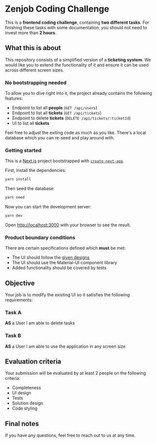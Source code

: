 # Zenjob Coding Challenge

This is a **frontend coding challenge**, containing **two different tasks**. For finishing these tasks with some documentation, you should not need to invest more than **2 hours**.

## What this is about

This repository consists of a simplified version of a **ticketing system**. We would like you to extend the functionality of it and ensure it can be used across different screen sizes.

### No bootstrapping needed

To allow you to dive right into it, the project already contains the following features:

- Endpoint to list all **people** (`GET /api/users`)
- Endpoint to list all **tickets** (`GET /api/tickets`)
- Endpoint to delete **tickets** (`DELETE /api/tickets/:ticketId`)
- UI to list all **tickets**

Feel free to adjust the exiting code as much as you like. There's a local database which you can re-seed and play around with.

### Getting started

This is a [Next.js](https://nextjs.org/) project bootstrapped with [`create-next-app`](https://github.com/vercel/next.js/tree/canary/packages/create-next-app).

First, install the dependencies:

```bash
yarn install
```

Then seed the database:

```bash
yarn seed
```

Now you can start the development server:

```bash
yarn dev
```

Open [http://localhost:3000](http://localhost:3000) with your browser to see the result.

### Product boundary conditions

There are certain specifications defined which **must** be met:

- The UI should follow the [given designs](https://www.figma.com/file/XRLLHLtNSgEKSQGE4kaFQ9/Front-end-Task?node-id=0%3A1)
- The UI should use the Material-UI component library
- Added functionality should be covered by tests

## Objective

Your job is to modify the existing UI so it satisfies the following requirements:

### Task A

**AS** a User
I am able to delete tasks

### Task B

**AS** a User
I am able to use the application in any screen size

## Evaluation criteria

Your submission will be evaluated by at least 2 people on the following criteria:

- Completeness
- UI design
- Tests
- Solution design
- Code styling

## Final notes

If you have any questions, feel free to reach out to us at any time.
